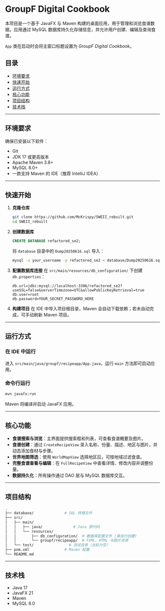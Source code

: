 # GroupF Digital Cookbook

本项目是一个基于 JavaFX 与 Maven 构建的桌面应用，用于管理和浏览食谱数据。应用通过 MySQL 数据库持久化存储信息，并允许用户创建、编辑及查询食谱。

`App` 类在启动时会将主窗口标题设置为 *GroupF Digital Cookbook*。

## 目录

  - [环境要求](https://www.google.com/search?q=%23%E7%8E%AF%E5%A2%83%E8%A6%81%E6%B1%82)
  - [快速开始](https://www.google.com/search?q=%23%E5%BF%AB%E9%80%9F%E5%BC%80%E5%A7%8B)
  - [运行方式](https://www.google.com/search?q=%23%E8%BF%90%E8%A1%8C%E6%96%B9%E5%BC%8F)
  - [核心功能](https://www.google.com/search?q=%23%E6%A0%B8%E5%BF%83%E5%8A%9F%E8%83%BD)
  - [项目结构](https://www.google.com/search?q=%23%E9%A1%B9%E7%9B%AE%E7%BB%93%E6%9E%84)
  - [技术栈](https://www.google.com/search?q=%23%E6%8A%80%E6%9C%AF%E6%A0%88)

-----

## 环境要求

确保已安装以下软件：

  - Git
  - JDK 17 或更高版本
  - Apache Maven 3.8+
  - MySQL 8.0+
  - 一款支持 Maven 的 IDE（推荐 IntelliJ IDEA）

-----

## 快速开始

1.  **克隆仓库**

    ```bash
    git clone https://github.com/McKrispy/SWEII_rebuilt.git
    cd SWEII_rebuilt
    ```

2.  **创建数据库**

    ```sql
    CREATE DATABASE refactored_se2;
    ```

    将 `database` 目录中的 `Dump20250616.sql` 导入：

    ```bash
    mysql -u your_username -p refactored_se2 < database/Dump20250616.sql
    ```

3.  **配置数据库连接**
    在 `src/main/resources/db_configuration/` 下创建 `db.properties`：

    ```properties
    db.url=jdbc:mysql://localhost:3306/refactored_se2?useSSL=false&serverTimezone=UTC&allowPublicKeyRetrieval=true
    db.user=root
    db.password=YOUR_SECRET_PASSWORD_HERE
    ```

4.  **构建项目**
    在 IDE 中导入项目根目录，Maven 会自动下载依赖；若未自动完成，可手动刷新 Maven 项目。

-----

## 运行方式

### 在 IDE 中运行

进入 `src/main/java/groupf/recipeapp/App.java`，运行 `main` 方法即可启动应用。

### 命令行运行

```bash
mvn javafx:run
```

Maven 将编译并启动 JavaFX 应用。

-----

## 核心功能

  - **食谱搜索与浏览**：主界面提供搜索框和列表，可查看食谱概要及图片。
  - **食谱创建**：通过 `CreateRecipeView` 录入名称、份量、描述、地区与图片，并动态添加食材与步骤。
  - **世界地图筛选**：使用 `WorldMapView` 选择地区后，可按地域过滤食谱。
  - **完整食谱查看与编辑**：在 `FullRecipeView` 中查看详情、修改内容并调整份量。
  - **数据持久化**：所有操作通过 DAO 层与 MySQL 数据库交互。

-----

## 项目结构

```bash
.
├── database/              # SQL 转储文件
├── src/
│   ├── main/
│   │   ├── java/              # Java 源代码
│   │   └── resources/
│   │       ├── db_configuration/  # 数据库配置文件 (需自行创建)
│   │       └── groupf/recipeapp/  # FXML、HTML 与图片资源
│   └── test/                # 测试目录（当前为空）
├── pom.xml                # Maven 配置
└── README.md
```

-----

## 技术栈

  - Java 17
  - JavaFX 21
  - Maven
  - MySQL 8.0

